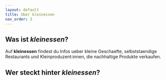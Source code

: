 ```yaml
---
layout: default
title: Uber kleinessen
nav_order: 3
---
```


## Was ist *kleinessen*?

Auf **kleinessen** findest du Infos ueber kleine Geschaefte, selbststaendige Restaurants und Kleinproduzent:innen, die nachhaltige Produkte verkaufen.

## Wer steckt hinter *kleinessen*?